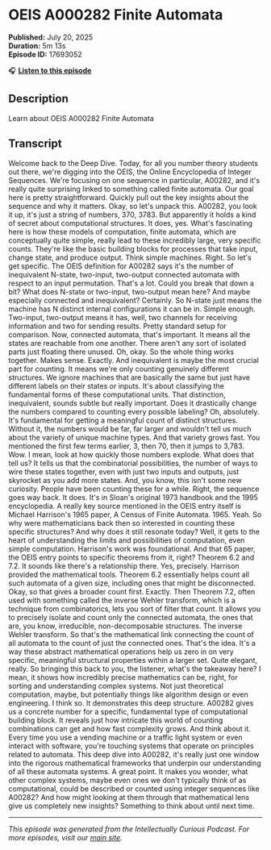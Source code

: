 # OEIS A000282 Finite Automata

**Published:** July 20, 2025  
**Duration:** 5m 13s  
**Episode ID:** 17693052

🎧 **[Listen to this episode](https://intellectuallycurious.buzzsprout.com/2529712/episodes/17693052-oeis-a000282-finite-automata)**

## Description

Learn about OEIS A000282 Finite Automata

## Transcript

Welcome back to the Deep Dive. Today, for all you number theory students out there, we're digging into the OEIS, the Online Encyclopedia of Integer Sequences. We're focusing on one sequence in particular, A00282, and it's really quite surprising linked to something called finite automata. Our goal here is pretty straightforward. Quickly pull out the key insights about the sequence and why it matters. Okay, so let's unpack this. A00282, you look it up, it's just a string of numbers, 370, 3783. But apparently it holds a kind of secret about computational structures. It does, yes. What's fascinating here is how these models of computation, finite automata, which are conceptually quite simple, really lead to these incredibly large, very specific counts. They're like the basic building blocks for processes that take input, change state, and produce output. Think simple machines. Right. So let's get specific. The OEIS definition for A00282 says it's the number of inequivalent N-state, two-input, two-output connected automata with respect to an input permutation. That's a lot. Could you break that down a bit? What does N-state or two-input, two-output mean here? And maybe especially connected and inequivalent? Certainly. So N-state just means the machine has N distinct internal configurations it can be in. Simple enough. Two-input, two-output means it has, well, two channels for receiving information and two for sending results. Pretty standard setup for comparison. Now, connected automata, that's important. It means all the states are reachable from one another. There aren't any sort of isolated parts just floating there unused. Oh, okay. So the whole thing works together. Makes sense. Exactly. And inequivalent is maybe the most crucial part for counting. It means we're only counting genuinely different structures. We ignore machines that are basically the same but just have different labels on their states or inputs. It's about classifying the fundamental forms of these computational units. That distinction, inequivalent, sounds subtle but really important. Does it drastically change the numbers compared to counting every possible labeling? Oh, absolutely. It's fundamental for getting a meaningful count of distinct structures. Without it, the numbers would be far, far larger and wouldn't tell us much about the variety of unique machine types. And that variety grows fast. You mentioned the first few terms earlier, 3, then 70, then it jumps to 3,783. Wow. I mean, look at how quickly those numbers explode. What does that tell us? It tells us that the combinatorial possibilities, the number of ways to wire these states together, even with just two inputs and outputs, just skyrocket as you add more states. And, you know, this isn't some new curiosity. People have been counting these for a while. Right, the sequence goes way back. It does. It's in Sloan's original 1973 handbook and the 1995 encyclopedia. A really key source mentioned in the OEIS entry itself is Michael Harrison's 1965 paper, A Census of Finite Automata. 1965. Yeah. So why were mathematicians back then so interested in counting these specific structures? And why does it still resonate today? Well, it gets to the heart of understanding the limits and possibilities of computation, even simple computation. Harrison's work was foundational. And that 65 paper, the OEIS entry points to specific theorems from it, right? Theorem 6.2 and 7.2. It sounds like there's a relationship there. Yes, precisely. Harrison provided the mathematical tools. Theorem 6.2 essentially helps count all such automata of a given size, including ones that might be disconnected. Okay, so that gives a broader count first. Exactly. Then Theorem 7.2, often used with something called the inverse Wehler transform, which is a technique from combinatorics, lets you sort of filter that count. It allows you to precisely isolate and count only the connected automata, the ones that are, you know, irreducible, non-decomposable structures. The inverse Wehler transform. So that's the mathematical link connecting the count of all automata to the count of just the connected ones. That's the idea. It's a way these abstract mathematical operations help us zero in on very specific, meaningful structural properties within a larger set. Quite elegant, really. So bringing this back to you, the listener, what's the takeaway here? I mean, it shows how incredibly precise mathematics can be, right, for sorting and understanding complex systems. Not just theoretical computation, maybe, but potentially things like algorithm design or even engineering. I think so. It demonstrates this deep structure. A00282 gives us a concrete number for a specific, fundamental type of computational building block. It reveals just how intricate this world of counting combinations can get and how fast complexity grows. And think about it. Every time you use a vending machine or a traffic light system or even interact with software, you're touching systems that operate on principles related to automata. This deep dive into A00282, it's really just one window into the rigorous mathematical frameworks that underpin our understanding of all these automata systems. A great point. It makes you wonder, what other complex systems, maybe even ones we don't typically think of as computational, could be described or counted using integer sequences like A00282? And how might looking at them through that mathematical lens give us completely new insights? Something to think about until next time.

---
*This episode was generated from the Intellectually Curious Podcast. For more episodes, visit our [main site](https://intellectuallycurious.buzzsprout.com).*
